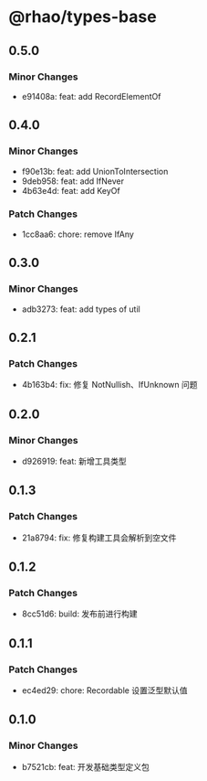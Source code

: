 # @rhao/types-base

## 0.5.0

### Minor Changes

- e91408a: feat: add RecordElementOf

## 0.4.0

### Minor Changes

- f90e13b: feat: add UnionToIntersection
- 9deb958: feat: add IfNever
- 4b63e4d: feat: add KeyOf

### Patch Changes

- 1cc8aa6: chore: remove IfAny

## 0.3.0

### Minor Changes

- adb3273: feat: add types of util

## 0.2.1

### Patch Changes

- 4b163b4: fix: 修复 NotNullish、IfUnknown 问题

## 0.2.0

### Minor Changes

- d926919: feat: 新增工具类型

## 0.1.3

### Patch Changes

- 21a8794: fix: 修复构建工具会解析到空文件

## 0.1.2

### Patch Changes

- 8cc51d6: build: 发布前进行构建

## 0.1.1

### Patch Changes

- ec4ed29: chore: Recordable 设置泛型默认值

## 0.1.0

### Minor Changes

- b7521cb: feat: 开发基础类型定义包
